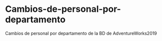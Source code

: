 # Cambios-de-personal-por-departamento
Cambios de personal por departamento de la BD de AdventureWorks2019
